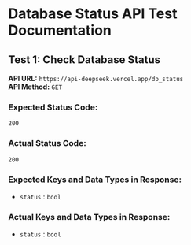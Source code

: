 # Database Status API Test Documentation

## Test 1: Check Database Status

**API URL:** `https://api-deepseek.vercel.app/db_status`  
**API Method:** `GET`  

### Expected Status Code:
`200`

### Actual Status Code:
`200`

### Expected Keys and Data Types in Response:
- `status` : `bool`

### Actual Keys and Data Types in Response:
- `status` : `bool`
